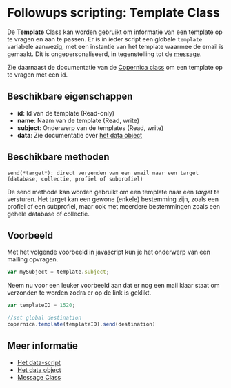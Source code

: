 # Followups scripting: Template Class

De **Template** Class kan worden gebruikt om informatie van een template op te vragen en aan te passen. 
Er is in ieder script een globale `template` variabele aanwezig, met een instantie van het template 
waarmee de email is gemaakt. Dit is ongepersonaliseerd, in tegenstelling tot de [message](./followups-scripting-message).

Zie daarnaast de documentatie van de [Copernica class](./followups-scripting-message) om een template op te vragen met een id.

## Beschikbare eigenschappen

* **id**: Id van de template (Read-only)
* **name**: Naam van de template (Read, write)
* **subject**: Onderwerp van de templates (Read, write)
* **data**: Zie documentatie over [het data object](./followups-scripting-data)

## Beschikbare methoden

`send(*target*): direct verzenden van een email naar een target (database, collectie, profiel of subprofiel)`

De send methode kan worden gebruikt om een template naar een *target* te versturen. 
Het target kan een gewone (enkele) bestemming zijn, zoals een profiel of een subprofiel, 
maar ook met meerdere bestemmingen zoals een gehele database of collectie. 

## Voorbeeld

Met het volgende voorbeeld in javascript kun je het onderwerp van een mailing opvragen.

```javascript
var mySubject = template.subject;
```

Neem nu voor een leuker voorbeeld aan dat er nog een mail klaar staat om verzonden te worden
zodra er op de link is geklikt.

```javascript
var templateID = 1520;

//set global destination
copernica.template(templateID).send(destination)
```

## Meer informatie

* [Het data-script](./followups-scripting)
* [Het data object](./followups-scripting-data)
* [Message Class](./followups-scripting-message)
